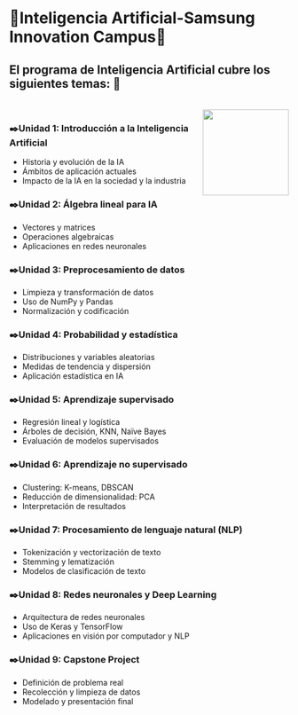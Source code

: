 # 📌**Inteligencia Artificial-Samsung Innovation Campus**📌

## El programa de Inteligencia Artificial cubre los siguientes temas: 🚀
</br>

<img align="right" height="155" src="https://media0.giphy.com/media/v1.Y2lkPTc5MGI3NjExNDExd3dsYTRyMmZidmpxNmVmc2FrZDhpNzdwcTllMGQ4aDZxeHN4ayZlcD12MV9pbnRlcm5hbF9naWZfYnlfaWQmY3Q9cw/7zvsCFVQYPS4YC71za/giphy.gif"  />

### ✒️Unidad 1: Introducción a la Inteligencia Artificial
- Historia y evolución de la IA
- Ámbitos de aplicación actuales
- Impacto de la IA en la sociedad y la industria

### ✒️Unidad 2: Álgebra lineal para IA
- Vectores y matrices
- Operaciones algebraicas
- Aplicaciones en redes neuronales 

### ✒️Unidad 3: Preprocesamiento de datos
- Limpieza y transformación de datos
- Uso de NumPy y Pandas
- Normalización y codificación

### ✒️Unidad 4: Probabilidad y estadística
- Distribuciones y variables aleatorias
- Medidas de tendencia y dispersión
- Aplicación estadística en IA 

### ✒️Unidad 5: Aprendizaje supervisado
- Regresión lineal y logística
- Árboles de decisión, KNN, Naïve Bayes
- Evaluación de modelos supervisados

### ✒️Unidad 6: Aprendizaje no supervisado
- Clustering: K-means, DBSCAN
- Reducción de dimensionalidad: PCA
- Interpretación de resultados

### ✒️Unidad 7: Procesamiento de lenguaje natural (NLP)
- Tokenización y vectorización de texto
- Stemming y lematización
- Modelos de clasificación de texto

### ✒️Unidad 8: Redes neuronales y Deep Learning
- Arquitectura de redes neuronales
- Uso de Keras y TensorFlow
- Aplicaciones en visión por computador y NLP

### ✒️Unidad 9: Capstone Project
- Definición de problema real
- Recolección y limpieza de datos
- Modelado y presentación final








